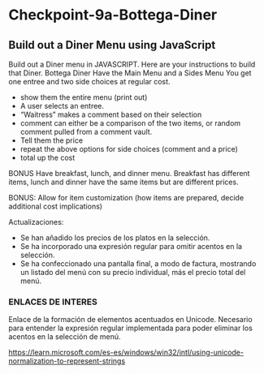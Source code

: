 # Checkpoint-9a-Bottega-Diner

## Build out a Diner Menu using JavaScript

Build out a Diner menu in JAVASCRIPT. Here are your instructions to build that Diner.
Bottega Diner
Have the Main Menu and a Sides Menu
You get one entree and two side choices at regular cost.
- show them the entire menu (print out)
- A user selects an entree.
- “Waitress” makes a comment based on their selection
- comment can either be a comparison of the two items, or random comment pulled from a comment vault.
- Tell them the price
- repeat the above options for side choices (comment and a price)
- total up the cost

BONUS
Have breakfast, lunch, and dinner menu. Breakfast has different items, lunch and dinner have the same items but are different prices.

BONUS: Allow for item customization (how items are prepared, decide additional cost implications)

Actualizaciones:
- Se han añadido los precios de los platos en la selección.
- Se ha incorporado una expresión regular para omitir acentos en la selección.
- Se ha confeccionado una pantalla final, a modo de factura, mostrando un listado del  menú con su precio individual, más el precio total del menú.


### ENLACES DE INTERES

Enlace de la formación de elementos acentuados en Unicode. 
Necesario para entender la expresión regular implementada para poder eliminar los acentos en la selección de menú.

https://learn.microsoft.com/es-es/windows/win32/intl/using-unicode-normalization-to-represent-strings
